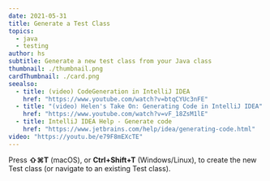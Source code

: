 ```yaml
---
date: 2021-05-31
title: Generate a Test Class
topics:
  - java
  - testing
author: hs
subtitle: Generate a new test class from your Java class
thumbnail: ./thumbnail.png
cardThumbnail: ./card.png
seealso:
  - title: (video) CodeGeneration in IntelliJ IDEA
    href: "https://www.youtube.com/watch?v=btqCYUc3nFE"
  - title: "(video) Helen's Take On: Generating Code in IntelliJ IDEA"
    href: "https://www.youtube.com/watch?v=vF_18ZsM1lE"
  - title: IntelliJ IDEA Help - Generate code
    href: "https://www.jetbrains.com/help/idea/generating-code.html"
video: "https://youtu.be/e79F8mEXcTE"
---
```


Press **⇧⌘T** (macOS), or **Ctrl+Shift+T** (Windows/Linux), to create the new Test class (or navigate to an existing Test class).
